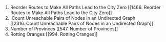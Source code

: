 
1. Reorder Routes to Make All Paths Lead to the City Zero [[1466. Reorder Routes to Make All Paths Lead to the City Zero]]
2.  Count Unreachable Pairs of Nodes in an Undirected Graph [[2316. Count Unreachable Pairs of Nodes in an Undirected Graph]] 
3. Number of Provinces [[547. Number of Provinces]]
4. Rotting Oranges [[994. Rotting Oranges]]